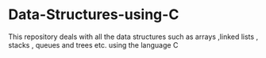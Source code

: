 # Data-Structures-using-C
This repository deals with all the data structures such as arrays ,linked lists , stacks , queues and trees etc. using the language C
